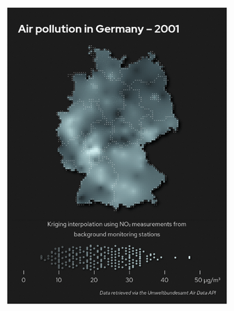 ![Air pollution in Germany 2001-2020. Map + beeswarm plot. Kriging interpolation using NO₂ measurements from background monitoring stations. Data retrieved via the Umweltbundesamt Air Data API.](day10-de-no2.gif)

